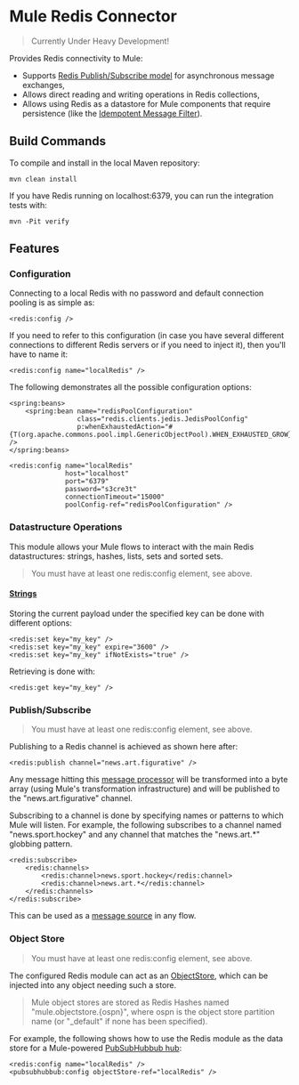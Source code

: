 Mule Redis Connector
====================

> Currently Under Heavy Development!

Provides Redis connectivity to Mule:

- Supports [Redis Publish/Subscribe model](http://redis.io/topics/pubsub) for asynchronous message exchanges,
- Allows direct reading and writing operations in Redis collections,  
- Allows using Redis as a datastore for Mule components that require persistence (like the [Idempotent Message Filter](http://www.mulesoft.org/documentation/display/MULE3USER/Routing+Message+Processors#RoutingMessageProcessors-IdempotentMessageFilter)).

Build Commands
--------------

To compile and install in the local Maven repository:

    mvn clean install  

If you have Redis running on localhost:6379, you can run the integration tests with:

    mvn -Pit verify


Features
--------

### Configuration

Connecting to a local Redis with no password and default connection pooling is as simple as:

    <redis:config />
    
If you need to refer to this configuration (in case you have several different connections to different Redis servers or if you need to inject it), then you'll have to name it:

    <redis:config name="localRedis" />

The following demonstrates all the possible configuration options:

    <spring:beans>
        <spring:bean name="redisPoolConfiguration"
                     class="redis.clients.jedis.JedisPoolConfig"
                     p:whenExhaustedAction="#{T(org.apache.commons.pool.impl.GenericObjectPool).WHEN_EXHAUSTED_GROW}" />
    </spring:beans>
    
    <redis:config name="localRedis"
                  host="localhost"
                  port="6379"
                  password="s3cre3t"
                  connectionTimeout="15000"
                  poolConfig-ref="redisPoolConfiguration" />


### Datastructure Operations

This module allows your Mule flows to interact with the main Redis datastructures: strings, hashes, lists, sets and sorted sets.

> You must have at least one redis:config element, see above.

#### [Strings](http://redis.io/commands#string)

Storing the current payload under the specified key can be done with different options:

    <redis:set key="my_key" />
    <redis:set key="my_key" expire="3600" />
    <redis:set key="my_key" ifNotExists="true" />

Retrieving is done with:

    <redis:get key="my_key" />

### Publish/Subscribe

> You must have at least one redis:config element, see above.

Publishing to a Redis channel is achieved as shown here after:

    <redis:publish channel="news.art.figurative" />

Any message hitting this [message processor](http://www.mulesoft.org/documentation/display/MULE3USER/Message+Sources+and+Message+Processors#MessageSourcesandMessageProcessors-MessageProcessors) will be transformed into a byte array (using Mule's transformation infrastructure) and will be published to the "news.art.figurative" channel.

Subscribing to a channel is done by specifying names or patterns to which Mule will listen. For example, the following subscribes to a channel named "news.sport.hockey" and any channel that matches the "news.art.*" globbing pattern.

    <redis:subscribe>
        <redis:channels>
            <redis:channel>news.sport.hockey</redis:channel>
            <redis:channel>news.art.*</redis:channel>
        </redis:channels>
    </redis:subscribe>

This can be used as a [message source](http://www.mulesoft.org/documentation/display/MULE3USER/Message+Sources+and+Message+Processors#MessageSourcesandMessageProcessors-MessageSources) in any flow. 


### Object Store

> You must have at least one redis:config element, see above.

The configured Redis module can act as an [ObjectStore](http://www.mulesoft.org/docs/site/current3/apidocs/index.html?org/mule/api/store/ObjectStore.html), which can be injected into any object needing such a store.

> Mule object stores are stored as Redis Hashes named "mule.objectstore.{ospn}", where ospn is the object store partition name (or "_default" if none has been specified).

For example, the following shows how to use the Redis module as the data store for a Mule-powered [PubSubHubbub hub](https://github.com/mulesoft/mule-module-pubsubhubbub):

    <redis:config name="localRedis" />
    <pubsubhubbub:config objectStore-ref="localRedis" />
